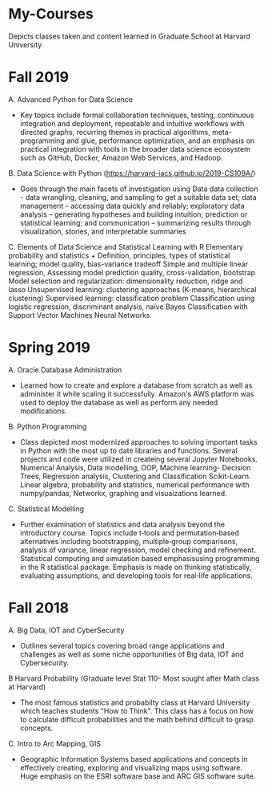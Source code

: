# My-Courses
Depicts classes taken and content learned in Graduate School at Harvard University


# Fall 2019

A. Advanced Python for Data Science 
- Key topics include formal collaboration techniques, testing,
continuous integration and deployment, repeatable and intuitive workflows with directed graphs,
recurring themes in practical algorithms, meta-programming and glue, performance optimization, and
an emphasis on practical integration with tools in the broader data science ecosystem such as GitHub,
Docker, Amazon Web Services, and Hadoop.

B. Data Science with Python (https://harvard-iacs.github.io/2019-CS109A/)
- Goes through the main facets of investigation using Data
data collection - data wrangling, cleaning, and sampling to get a suitable data set;
data management - accessing data quickly and reliably;
exploratory data analysis – generating hypotheses and building intuition;
prediction or statistical learning; and
communication – summarizing results through visualization, stories, and interpretable summaries

C. Elements of Data Science and Statistical Learning with R
Elementary probability and statistics + Definition, principles, types of statistical learning; model quality, bias-variance tradeoff
Simple and multiple linear regression, Assessing model prediction quality, cross-validation, bootstrap
Model selection and regularization: dimensionality reduction, ridge and lasso
Unsupervised learning: clustering approaches (K-means, hierarchical clustering)
Supervised learning: classification problem
Classification using logistic regression, discriminant analysis, naïve Bayes
Classification with Support Vector Machines
Neural Networks


# Spring 2019

A. Oracle Database Administration 
- Learned how to create and explore a database from scratch as well as administer it while scaling it successfully. 
Amazon's AWS platform was used to deploy the database as well as perform any needed modifications. 

B. Python Programming 
- Class depicted most modernized approaches to solving important tasks in Python with the most up to date libraries and functions. 
Several projects and code were utilized in createing several Jupyter Notebooks. 
Numerical Analysis, Data modelling, OOP, Machine learning- Decision Trees, Regression analysis, Clustering and Classification Scikit-Learn.
Linear algebra, probability and statistics, numerical performance with numpy/pandas, Networkx, graphing and visuaizations learned.  

C. Statistical Modelling 
- Further examination of statistics and data analysis beyond the introductory course. 
Topics include t‐tools and permutation‐based alternatives including bootstrapping, multiple‐group comparisons, analysis of variance, 
linear regression, model checking and refinement. Statistical computing and simulation based emphasisusing programming in the R statistical package. 
Emphasis is made on thinking statistically, evaluating assumptions, and developing tools for real‐life applications.

# Fall 2018

A. Big Data, IOT and CyberSecurity 
- Outlines several topics covering broad range applications and challenges as well as some niche opportunities of Big data, IOT and Cybersecurity. 

B Harvard Probability (Graduate level Stat 110- Most sought after Math class at Harvard)
- The most famous statistics and probabilty class at Harvard University which teaches students "How to Think". 
This class has a focus on how to calculate difficult probabilities and  the math behind difficult to grasp concepts. 

C. Intro to Arc Mapping, GIS 
- Geographic Information Systems based applications and concepts in effectively creating, exploring and visualizing maps using software. 
Huge emphasis on the ESRI software base and ARC GIS software suite. 


